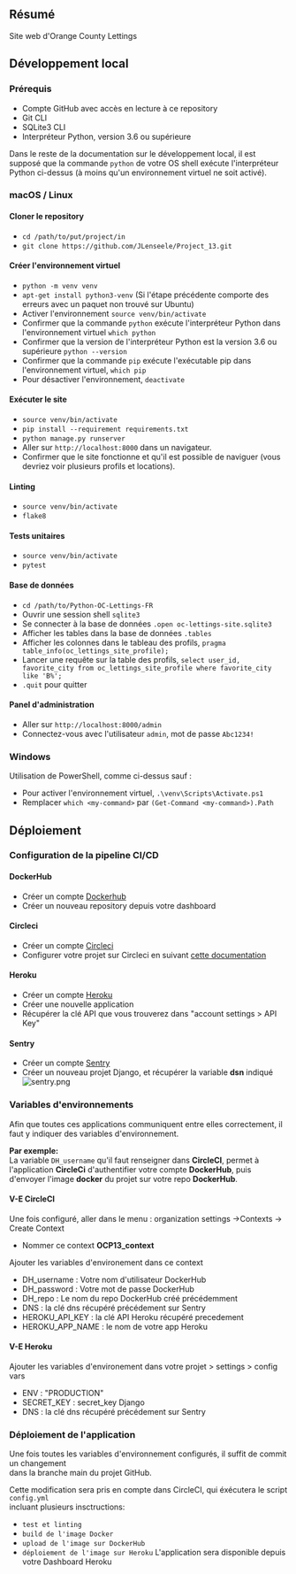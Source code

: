 ## Résumé

Site web d'Orange County Lettings

## Développement local

### Prérequis

- Compte GitHub avec accès en lecture à ce repository
- Git CLI
- SQLite3 CLI
- Interpréteur Python, version 3.6 ou supérieure

Dans le reste de la documentation sur le développement local, il est supposé que la commande `python` de votre OS shell exécute l'interpréteur Python ci-dessus (à moins qu'un environnement virtuel ne soit activé).

### macOS / Linux

#### Cloner le repository

- `cd /path/to/put/project/in`
- `git clone https://github.com/JLenseele/Project_13.git`

#### Créer l'environnement virtuel

- `python -m venv venv`
- `apt-get install python3-venv` (Si l'étape précédente comporte des erreurs avec un paquet non trouvé sur Ubuntu)
- Activer l'environnement `source venv/bin/activate`
- Confirmer que la commande `python` exécute l'interpréteur Python dans l'environnement virtuel
`which python`
- Confirmer que la version de l'interpréteur Python est la version 3.6 ou supérieure `python --version`
- Confirmer que la commande `pip` exécute l'exécutable pip dans l'environnement virtuel, `which pip`
- Pour désactiver l'environnement, `deactivate`

#### Exécuter le site

- `source venv/bin/activate`
- `pip install --requirement requirements.txt`
- `python manage.py runserver`
- Aller sur `http://localhost:8000` dans un navigateur.
- Confirmer que le site fonctionne et qu'il est possible de naviguer (vous devriez voir plusieurs profils et locations).

#### Linting

- `source venv/bin/activate`
- `flake8`

#### Tests unitaires

- `source venv/bin/activate`
- `pytest`

#### Base de données

- `cd /path/to/Python-OC-Lettings-FR`
- Ouvrir une session shell `sqlite3`
- Se connecter à la base de données `.open oc-lettings-site.sqlite3`
- Afficher les tables dans la base de données `.tables`
- Afficher les colonnes dans le tableau des profils, `pragma table_info(oc_lettings_site_profile);`
- Lancer une requête sur la table des profils, `select user_id, favorite_city from
  oc_lettings_site_profile where favorite_city like 'B%';`
- `.quit` pour quitter

#### Panel d'administration

- Aller sur `http://localhost:8000/admin`
- Connectez-vous avec l'utilisateur `admin`, mot de passe `Abc1234!`

### Windows

Utilisation de PowerShell, comme ci-dessus sauf :

- Pour activer l'environnement virtuel, `.\venv\Scripts\Activate.ps1` 
- Remplacer `which <my-command>` par `(Get-Command <my-command>).Path`


## Déploiement

### Configuration de la pipeline CI/CD

#### DockerHub

- Créer un compte <a href="https://hub.docker.com/" target="_blank">Dockerhub</a>
- Créer un nouveau repository depuis votre dashboard


#### Circleci

- Créer un compte <a href="https://circleci.com/" target="_blank">Circleci</a>
- Configurer votre projet sur Circleci en suivant <a href="https://circleci.com/docs/getting-started/" target="_blank">cette documentation</a>

#### Heroku

- Créer un compte <a href="https://dashboard.heroku.com/apps" target="_blank">Heroku</a>
- Créer une nouvelle application
- Récupérer la clé API que vous trouverez dans "account settings > API Key"

#### Sentry

- Créer un compte <a href="https://sentry.io" target="_blank">Sentry</a>
- Créer un nouveau projet Django, et récupérer la variable **dsn** indiqué
![sentry.png](..%2F..%2F..%2F..%2FDownloads%2Fsentry.png)

### Variables d'environnements

Afin que toutes ces applications communiquent entre elles correctement, 
il faut y indiquer des variables d'environnement.

**Par exemple:**  
La variable `DH_username` qu'il faut renseigner dans **CircleCI**, permet à l'application **CircleCi**
d'authentifier votre compte **DockerHub**, puis d'envoyer l'image **docker** du projet sur votre repo **DockerHub**.

#### V-E CircleCI

Une fois configuré, aller dans le menu : organization settings ->Contexts -> Create Context  
- Nommer ce context **OCP13_context**  

Ajouter les variables d'environement dans ce context

- DH_username : Votre nom d'utilisateur DockerHub
- DH_password : Votre mot de passe DockerHub
- DH_repo : Le nom du repo DockerHub créé précédemment
- DNS : la clé dns récupéré précédement sur Sentry
- HEROKU_API_KEY : la clé API Heroku récupéré precedement
- HEROKU_APP_NAME : le nom de votre app Heroku

#### V-E Heroku

Ajouter les variables d'environement dans votre projet > settings > config vars

- ENV : "PRODUCTION"
- SECRET_KEY : secret_key Django
- DNS : la clé dns récupéré précédement sur Sentry

### Déploiement de l'application

Une fois toutes les variables d'environnement configurés, il suffit de commit un changement  
dans la branche main du projet GitHub.

Cette modification sera pris en compte dans CircleCI, qui éxécutera le script
`config.yml`  
incluant plusieurs insctructions:  
- ``test et linting``    
- ``build de l'image Docker``  
- ``upload de l'image sur DockerHub``  
- ``déploiement de l'image sur Heroku``
L'application sera disponible depuis votre Dashboard Heroku
